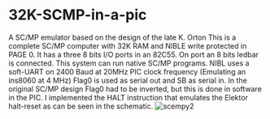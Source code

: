 # 32K-SCMP-in-a-pic
A SC/MP emulator based on the design of the late K. Orton
This is a complete SC/MP computer with 32K RAM and NIBLE write protected in PAGE 0. It has a three 8 bits I/O ports in an 82C55. On port an 8 bits ledbar is connected.
This system can run native SC/MP programs. NIBL uses a soft-UART on 2400 Baud at 20MHz PIC clock frequency (Emulating an ins8060 at 4 MHz)
Flag0 is used as serial out and SB as serial in. In the original SC/MP design Flag0 had to be inverted, but this is done in software in the PIC.
I implemented the HALT instruction that emulates the Elektor halt-reset as can be seen in the schematic.
![scempy2](https://github.com/user-attachments/assets/d5f35d5f-eaa2-4d5f-a04c-a9038ff9e376)
